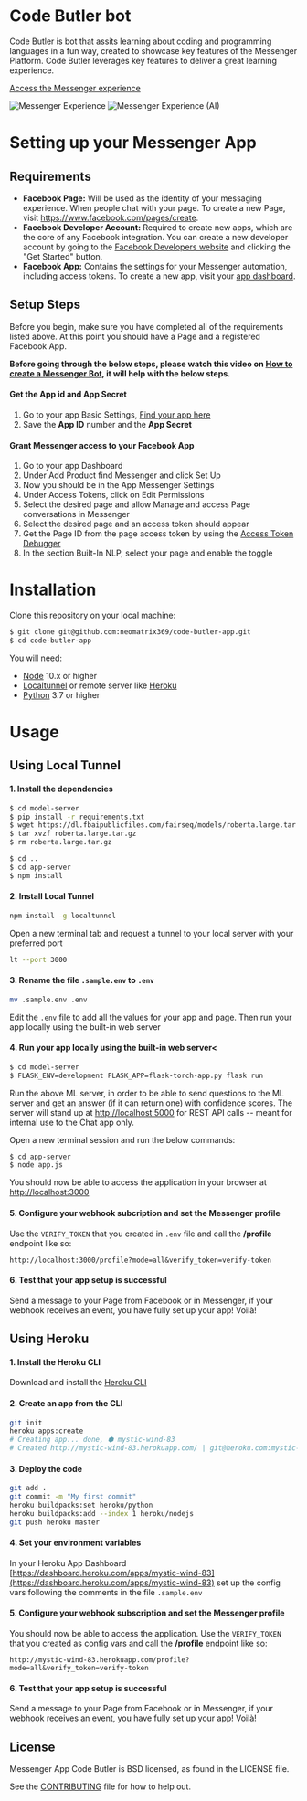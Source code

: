 # Code Butler bot

Code Butler is bot that assits learning about coding and programming languages in a fun way, created to showcase key features of the Messenger Platform. Code Butler leverages key features to deliver a great learning experience.

[Access the Messenger experience](https://m.me/CodeButler?ref=GITHUB)

![Messenger Experience](code-butler-flow.png) ![Messenger Experience (AI)](code-butler-flow-ai-questions.png)

# Setting up your Messenger App

## Requirements

- **Facebook Page:** Will be used as the identity of your messaging experience. When people chat with your page. To create a new Page, visit https://www.facebook.com/pages/create.
- **Facebook Developer Account:** Required to create new apps, which are the core of any Facebook integration. You can create a new developer account by going to the [Facebook Developers website](https://developers.facebook.com/) and clicking the "Get Started" button.
- **Facebook App:** Contains the settings for your Messenger automation, including access tokens. To create a new app, visit your [app dashboard](https://developers.facebook.com/apps).

## Setup Steps

Before you begin, make sure you have completed all of the requirements listed above. At this point you should have a Page and a registered Facebook App.

**Before going through the below steps, please watch this video on [How to create a Messenger Bot](https://www.youtube.com/watch?v=4NG2WqLYV-A), it will help with the below steps.**

#### Get the App id and App Secret

1. Go to your app Basic Settings, [Find your app here](https://developers.facebook.com/apps)
2. Save the **App ID** number and the **App Secret**

#### Grant  Messenger access to your Facebook App

1. Go to your app Dashboard
2. Under Add Product find Messenger and click Set Up
3. Now you should be in the App Messenger Settings
4. Under Access Tokens, click on Edit Permissions
5. Select the desired page and allow Manage and access Page conversations in Messenger
6. Select the desired page and an access token should appear
7. Get the Page ID from the page access token by using the [Access Token Debugger](https://developers.facebook.com/tools/debug/accesstoken/)
8. In the section Built-In NLP, select your page and enable the toggle

# Installation

Clone this repository on your local machine:

```bash
$ git clone git@github.com:neomatrix369/code-butler-app.git
$ cd code-butler-app
```

You will need:

- [Node](https://nodejs.org/en/) 10.x or higher
- [Localtunnel](https://github.com/localtunnel/localtunnel) or remote server like [Heroku](https://www.heroku.com/)
- [Python](https://python.org/) 3.7 or higher

# Usage

## Using Local Tunnel

#### 1. Install the dependencies

```bash
$ cd model-server
$ pip install -r requirements.txt
$ wget https://dl.fbaipublicfiles.com/fairseq/models/roberta.large.tar.gz
$ tar xvzf roberta.large.tar.gz
$ rm roberta.large.tar.gz
```

```bash
$ cd ..
$ cd app-server
$ npm install
```

#### 2. Install Local Tunnel
```bash
npm install -g localtunnel
```

Open a new terminal tab and request a tunnel to your local server with your preferred port
```bash
lt --port 3000
```

#### 3. Rename the file `.sample.env` to `.env`

```bash
mv .sample.env .env
```

 Edit the `.env` file to add all the values for your app and page. Then run your app locally using the built-in web server

#### 4. Run your app locally using the built-in web server<

```bash
$ cd model-server
$ FLASK_ENV=development FLASK_APP=flask-torch-app.py flask run
```

Run the above ML server, in order to be able to send questions to the ML server and get an answer (if it can return one) with confidence scores. The server will stand up at [http://localhost:5000](http://localhost:5000) for REST API calls -- meant for internal use to the Chat app only.

Open a new terminal session and run the below commands:

```bash
$ cd app-server
$ node app.js
```

You should now be able to access the application in your browser at [http://localhost:3000](http://localhost:3000)


#### 5. Configure your webhook subcription and set the Messenger profile

Use the `VERIFY_TOKEN` that you created in `.env` file and call the **/profile** endpoint like so:
```
http://localhost:3000/profile?mode=all&verify_token=verify-token
```

#### 6. Test that your app setup is successful

Send a message to your Page from Facebook or in Messenger, if your webhook receives an event, you have fully set up your app! Voilà!

## Using Heroku
#### 1. Install the Heroku CLI

Download and install the [Heroku CLI](https://devcenter.heroku.com/articles/heroku-cli)

#### 2. Create an app from the CLI

```bash
git init
heroku apps:create
# Creating app... done, ⬢ mystic-wind-83
# Created http://mystic-wind-83.herokuapp.com/ | git@heroku.com:mystic-wind-83.git
```

#### 3. Deploy the code
```bash
git add .
git commit -m "My first commit"
heroku buildpacks:set heroku/python
heroku buildpacks:add --index 1 heroku/nodejs
git push heroku master
```

#### 4. Set your environment variables
  In your Heroku App Dashboard [https://dashboard.heroku.com/apps/mystic-wind-83](https://dashboard.heroku.com/apps/mystic-wind-83) set up the config vars following the comments in the file ```.sample.env```

#### 5. Configure your webhook subscription and set the Messenger profile
  You should now be able to access the application. Use the ```VERIFY_TOKEN``` that you created as config vars and call the **/profile** endpoint like so:

  ```
  http://mystic-wind-83.herokuapp.com/profile?mode=all&verify_token=verify-token
  ```

#### 6. Test that your app setup is successful

  Send a message to your Page from Facebook or in Messenger, if your webhook receives an event, you have fully set up your app! Voilà!

## License
Messenger App Code Butler is BSD licensed, as found in the LICENSE file.

See the [CONTRIBUTING](CONTRIBUTING.md) file for how to help out.